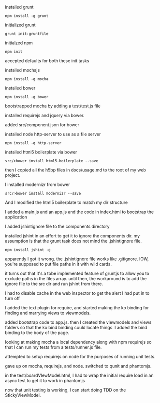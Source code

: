 installed grunt

    npm install -g grunt 
initialized grunt

    grunt init:gruntfile
initialzed npm

    npm init
accepted defaults for both these init tasks

installed mochajs

    npm install -g mocha
installed bower

    npm install -g bower

bootstrapped mocha by adding a test/test.js file

installed requirejs and jquery via bower.

added src/component.json for bower

installed node http-server to use as a file server

    npm install -g http-server

installed html5 boilerplate via bower

    src/>bower install html5-boilerplate --save

then I copied all the h5bp files in docs/usage.md to the root of my web project.

I installed modernizr from bower

    src/>bower install modernizr --save
And I modified the html5 boilerplate to match my dir structure

I added a main.js and an app.js and the code in index.html to bootstrap the application

I added jshintignore file to the components directory

installed jshint in an effort to get it to ignore the components dir.  my assumption is that the grunt
task does not mind the .jshintignore file.

    npm install jshint -g
apparently I got it wrong. the .jshintignore file works like .gitignore. IOW, you're supposed to put
file paths in it with wild cards.

it turns out that it's a tobe implemented feature of gruntjs to allow you to exclude paths in the files
array. until then, the workaround is to add the ignore file to the src dir and run jshint from there.

I had to disable cache in the web inspector to get the alert I had put in to turn off

I added the text plugin for require, and started making the ko binding for finding and marrying views
to viewmodels.

added bootstrap code to app.js.  then I created the viewmodels and views folders so that the
ko bind binding could locate things.  I added the bind binding to the body of the page.

looking at making mocha a local dependency along with npm requirejs so that I can run my tests
from a tests/runner.js file.

attempted to setup requirejs on node for the purposes of running unit tests.

gave up on mocha, requirejs, and node.  switched to qunit and phantomjs.

in the test/boardVIewModel.html, I had to wrap the initial require load in an async test to get it to work in phantomjs

now that unit testing is working, I can start doing TDD on the StickyViewModel.
